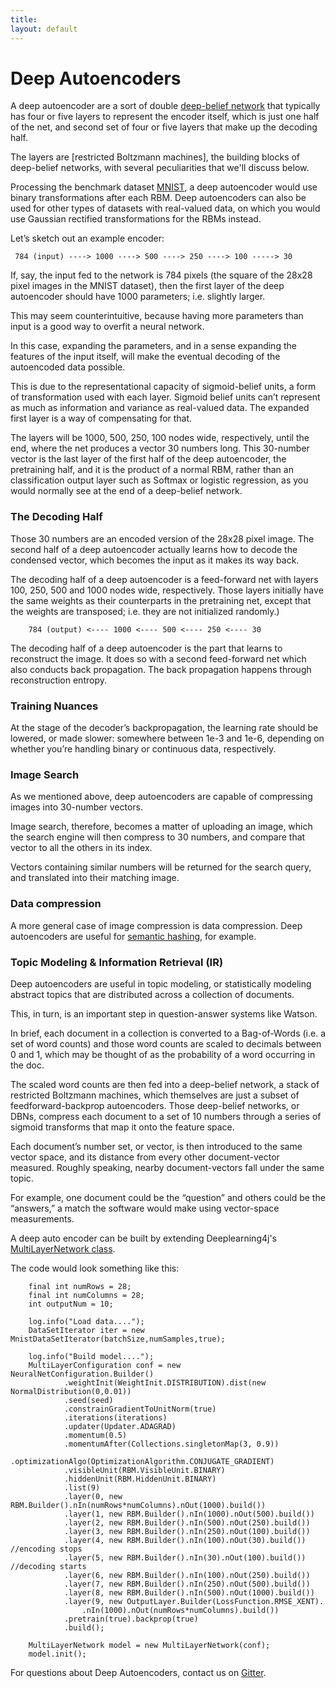 ```yaml
---
title: 
layout: default
---
```


# Deep Autoencoders

A deep autoencoder are a sort of double [deep-belief network](../deepbeliefnetwork.html) that typically has four or five layers to represent the encoder itself, which is just one half of the net, and second set of four or five layers that make up the decoding half. 

The layers are [restricted Boltzmann machines], the building blocks of deep-belief networks, with several peculiarities that we'll discuss below. 

Processing the benchmark dataset [MNIST](http://yann.lecun.com/exdb/mnist/), a deep autoencoder would use binary transformations after each RBM. Deep autoencoders can also be used for other types of datasets with real-valued data, on which you would use Gaussian rectified transformations for the RBMs instead. 

Let’s sketch out an example encoder:
    
     784 (input) ----> 1000 ----> 500 ----> 250 ----> 100 -----> 30

If, say, the input fed to the network is 784 pixels (the square of the 28x28 pixel images in the MNIST dataset), then the first layer of the deep autoencoder should have 1000 parameters; i.e. slightly larger. 

This may seem counterintuitive, because having more parameters than input is a good way to overfit a neural network. 

In this case, expanding the parameters, and in a sense expanding the features of the input itself, will make the eventual decoding of the autoencoded data possible. 

This is due to the representational capacity of sigmoid-belief units, a form of transformation used with each layer. Sigmoid belief units can’t represent as much as information and variance as real-valued data. The expanded first layer is a way of compensating for that. 

The layers will be 1000, 500, 250, 100 nodes wide, respectively, until the end, where the net produces a vector 30 numbers long. This 30-number vector is the last layer of the first half of the deep autoencoder, the pretraining half, and it is the product of a normal RBM, rather than an classification output layer such as Softmax or logistic regression, as you would normally see at the end of a deep-belief network. 

### The Decoding Half

Those 30 numbers are an encoded version of the 28x28 pixel image. The second half of a deep autoencoder actually learns how to decode the condensed vector, which becomes the input as it makes its way back.

The decoding half of a deep autoencoder is a feed-forward net with layers 100, 250, 500 and 1000 nodes wide, respectively. Those layers initially have the same weights as their counterparts in the pretraining net, except that the weights are transposed; i.e. they are not initialized randomly.) 

		784 (output) <---- 1000 <---- 500 <---- 250 <---- 30

The decoding half of a deep autoencoder is the part that learns to reconstruct the image. It does so with a second feed-forward net which also conducts back propagation. The back propagation happens through reconstruction entropy.

### Training Nuances

At the stage of the decoder’s backpropagation, the learning rate should be lowered, or made slower: somewhere between 1e-3 and 1e-6, depending on whether you’re handling binary or continuous data, respectively.

### Image Search

As we mentioned above, deep autoencoders are capable of compressing images into 30-number vectors. 

Image search, therefore, becomes a matter of uploading an image, which the search engine will then compress to 30 numbers, and compare that vector to all the others in its index. 

Vectors containing similar numbers will be returned for the search query, and translated into their matching image. 

### Data compression

A more general case of image compression is data compression. Deep autoencoders are useful for [semantic hashing](https://www.cs.utoronto.ca/~rsalakhu/papers/semantic_final.pdf), for example.

### Topic Modeling & Information Retrieval (IR)

Deep autoencoders are useful in topic modeling, or statistically modeling abstract topics that are distributed across a collection of documents. 

This, in turn, is an important step in question-answer systems like Watson.

In brief, each document in a collection is converted to a Bag-of-Words (i.e. a set of word counts) and those word counts are scaled to decimals between 0 and 1, which may be thought of as the probability of a word occurring in the doc. 

The scaled word counts are then fed into a deep-belief network, a stack of restricted Boltzmann machines, which themselves are just a subset of feedforward-backprop autoencoders. Those deep-belief networks, or DBNs, compress each document to a set of 10 numbers through a series of sigmoid transforms that map it onto the feature space. 

Each document’s number set, or vector, is then introduced to the same vector space, and its distance from every other document-vector measured. Roughly speaking, nearby document-vectors fall under the same topic. 

For example, one document could be the “question” and others could be the “answers,” a match the software would make using vector-space measurements. 

A deep auto encoder can be built by extending Deeplearning4j's [MultiLayerNetwork class](https://github.com/deeplearning4j/deeplearning4j/blob/3e934e0128e443a0e187f5aea7a3b8677d9a6568/deeplearning4j-core/src/main/java/org/deeplearning4j/nn/multilayer/MultiLayerNetwork.java).

The code would look something like this:

        final int numRows = 28;
        final int numColumns = 28;
        int outputNum = 10;
        
        log.info("Load data....");
        DataSetIterator iter = new MnistDataSetIterator(batchSize,numSamples,true);

        log.info("Build model....");
        MultiLayerConfiguration conf = new NeuralNetConfiguration.Builder()
                .weightInit(WeightInit.DISTRIBUTION).dist(new NormalDistribution(0,0.01))
                .seed(seed)
                .constrainGradientToUnitNorm(true)
                .iterations(iterations)
                .updater(Updater.ADAGRAD)
                .momentum(0.5)
                .momentumAfter(Collections.singletonMap(3, 0.9))
                .optimizationAlgo(OptimizationAlgorithm.CONJUGATE_GRADIENT)
                .visibleUnit(RBM.VisibleUnit.BINARY)
                .hiddenUnit(RBM.HiddenUnit.BINARY)
                .list(9)
                .layer(0, new RBM.Builder().nIn(numRows*numColumns).nOut(1000).build())
                .layer(1, new RBM.Builder().nIn(1000).nOut(500).build())
                .layer(2, new RBM.Builder().nIn(500).nOut(250).build())
                .layer(3, new RBM.Builder().nIn(250).nOut(100).build())
                .layer(4, new RBM.Builder().nIn(100).nOut(30).build()) //encoding stops
                .layer(5, new RBM.Builder().nIn(30).nOut(100).build()) //decoding starts
                .layer(6, new RBM.Builder().nIn(100).nOut(250).build())
                .layer(7, new RBM.Builder().nIn(250).nOut(500).build())
                .layer(8, new RBM.Builder().nIn(500).nOut(1000).build())
                .layer(9, new OutputLayer.Builder(LossFunction.RMSE_XENT).
                	.nIn(1000).nOut(numRows*numColumns).build())
                .pretrain(true).backprop(true)
                .build();

        MultiLayerNetwork model = new MultiLayerNetwork(conf);
        model.init();

For questions about Deep Autoencoders, contact us on [Gitter](https://gitter.im/deeplearning4j/deeplearning4j). 

